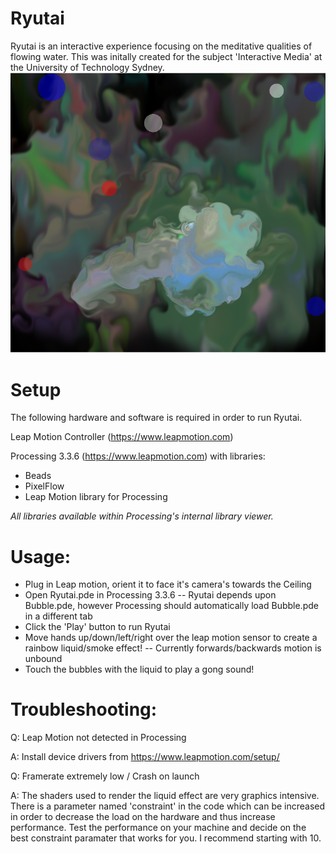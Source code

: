 # Ryutai

Ryutai is an interactive experience focusing on the meditative qualities of flowing water. 
This was initally created for the subject 'Interactive Media' at the University of Technology Sydney.
![Ryutai Screenshot](screenshots/Ryutai.png?raw=true "Ryutai")

# Setup
The following hardware and software is required in order to run Ryutai.

Leap Motion Controller (https://www.leapmotion.com)

Processing 3.3.6 (https://www.leapmotion.com) with libraries:
- Beads
- PixelFlow
- Leap Motion library for Processing

*All libraries available within Processing's internal library viewer.*

# Usage:
- Plug in Leap motion, orient it to face it's camera's towards the Ceiling
- Open Ryutai.pde in Processing 3.3.6
-- Ryutai depends upon Bubble.pde, however Processing should automatically load Bubble.pde in a different tab
- Click the 'Play' button to run Ryutai
- Move hands up/down/left/right over the leap motion sensor to create a rainbow liquid/smoke effect!
-- Currently forwards/backwards motion is unbound
- Touch the bubbles with the liquid to play a gong sound!


# Troubleshooting:

Q: Leap Motion not detected in Processing

A: Install device drivers from https://www.leapmotion.com/setup/ 


Q: Framerate extremely low / Crash on launch

A: The shaders used to render the liquid effect are very graphics intensive. 
There is a parameter named 'constraint' in the code which can be increased in order to decrease the load on the hardware and thus increase performance.
Test the performance on your machine and decide on the best constraint paramater that works for you. I recommend starting with 10.
